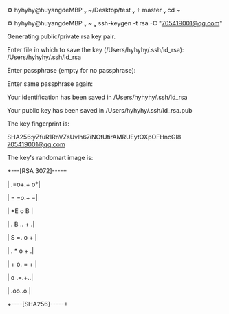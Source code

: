 

 ⚙ hyhyhy@huyangdeMBP  ~/Desktop/test   master  cd ~

 ⚙ hyhyhy@huyangdeMBP  ~  ssh-keygen -t rsa -C "705419001@qq.com"

Generating public/private rsa key pair.

Enter file in which to save the key (/Users/hyhyhy/.ssh/id_rsa): /Users/hyhyhy/.ssh/id_rsa

Enter passphrase (empty for no passphrase): 

Enter same passphrase again: 

Your identification has been saved in /Users/hyhyhy/.ssh/id_rsa

Your public key has been saved in /Users/hyhyhy/.ssh/id_rsa.pub

The key fingerprint is:

SHA256:yZfuR1RnVZsUvlh67iNOtUtirAMRUEytOXpOFHncGI8 705419001@qq.com

The key's randomart image is:

+---[RSA 3072]----+

|    .=o+.+ o*|

|     = =o.+ =|

|     *E o B |

|    . B .. + .|

|    S =. o + |

|    . * o + .|

|    + o. = + |

|     o .=.+..|

|     .oo..o.|

+----[SHA256]-----+